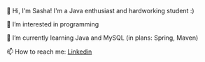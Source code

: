 👋 Hi, I'm Sasha!
    I'm a Java enthusiast and hardworking student :)

👀 I’m interested in programming

🌱 I’m currently learning Java and MySQL (in plans: Spring, Maven)

📫 How to reach me: [Linkedin](https://www.linkedin.com/in/sasha-ishchuk/)

<!---
sasha-ishchuk/sasha-ishchuk is a ✨ special ✨ repository because its `README.md` (this file) appears on your GitHub profile.
You can click the Preview link to take a look at your changes.
--->
